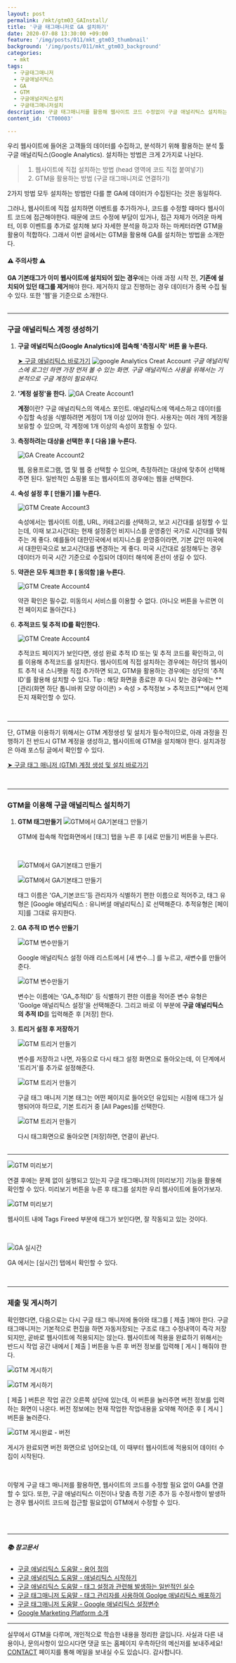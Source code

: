 ```yaml
---
layout: post
permalink: /mkt/gtm03_GAInstall/
title: '구글 태그매니저로 GA 설치하기'
date: 2020-07-08 13:30:00 +09:00
feature: '/img/posts/011/mkt_gtm03_thumbnail'
background: '/img/posts/011/mkt_gtm03_background'
categories:
  - mkt
tags:
  - 구글태그매니저
  - 구글애널리틱스
  - GA
  - GTM
  - 구글애널리틱스설치
  - 구글태그매니저설치
description: 구글 태그매니저를 활용해 웹사이트 코드 수정없이 구글 애널리틱스 설치하는 방법을 소개합니다.
content_id: 'CT00003'

---
```


우리 웹사이트에 들어온 고객들의 데이터를 수집하고, 분석하기 위해 활용하는 분석 툴 구글 애널리틱스(Google Analytics). 설치하는 방법은 크게 2가지로 나뉜다.

> 1. 웹사이트에 직접 설치하는 방법 (head 영역에 코드 직접 붙여넣기)
> 2. GTM을 활용하는 방법 (구글 태그매니저로 연결하기)

2가지 방법 모두 설치하는 방법만 다를 뿐 GA에 데이터가 수집된다는 것은 동일하다.

그러나, 웹사이트에 직접 설치하면 이벤트를 추가하거나, 코드를 수정할 때마다 웹사이트 코드에 접근해야한다. 때문에 코드 수정에 부담이 있거나, 접근 자체가 어려운 마케터, 이후 이벤트를 추가로 설치해 보다 자세한 분석을 하고자 하는 마케터라면 GTM을 활용이 적합하다. 그래서 이번 글에서는 GTM을 활용해 GA를 설치하는 방법을 소개한다.

#### ⚠️ 주의사항 ⚠️

**GA 기본태그가 이미 웹사이트에 설치되어 있는 경우**에는 아래 과정 시작 전, **기존에 설치되어 있던 태그를 제거**해야 한다. 제거하지 않고 진행하는 경우 데이터가 중복 수집 될 수 있다. 또한 '웹'을 기준으로 소개한다.<br><br>

------

### 구글 애널리틱스 계정 생성하기

1. **구글 애널리틱스(Google Analytics)에 접속해 '측정시작' 버튼 을 누른다.**

   [➤ 구글 애널리틱스 바로가기](https://analytics.google.com/)
   ![google Analytics Creat Account](/img/posts/011/01.jpg)
   *구글 애널리틱스에 로그인 하면 가장 먼저 볼 수 있는 화면. 구글 애널리틱스 사용을 위해서는 기본적으로 구글 계정이 필요하다.*

2. **'계정 설정'을 한다.**
   ![GA Create Account1](/img/posts/011/02.jpg)

   **계정**이란? 구글 애널리틱스의 액세스 포인트. 애널리틱스에 액세스하고 데이터를 수집할 속성을 식별하려면 계정이 1개 이상 있어야 한다. 사용자는 여러 개의 계정을 보유할 수 있으며, 각 계정에 1개 이상의 속성이 포함될 수 있다.

3. **측정하려는 대상을 선택한 후 [ 다음 ]을 누른다.**

   ![GA Create Account2](/img/posts/011/03.jpg)

   웹, 응용프로그램, 앱 및 웹 중 선택할 수 있으며, 측정하려는 대상에 맞추어 선택해주면 된다. 일반적인 쇼핑몰 또는 웹사이트의 경우에는 웹을 선택한다.

4. **속성 설정 후 [  만들기  ]를 누른다.**

   ![GTM Create Account3](/img/posts/011/04.jpg)

   속성에서는 웹사이트 이름, URL, 카테고리를 선택하고, 보고 시간대를 설정할 수 있는데, 이때 보고시간대는 현재 설정중인 비지니스를 운영중인 국가로 시간대를 맞춰주는 게 좋다. 예를들어 대한민국에서 비지니스를 운영중이라면, 기본 값인 미국에서 대한민국으로 보고시간대를 변경하는 게 좋다. 미국 시간대로 설정해두는 경우 데이터가 미국 시간 기준으로 수집되어 데이터 해석에 혼선이 생길 수 있다.

5. **약관은 모두 체크한 후 [ 동의함 ]을 누른다.**

   ![GTM Create Account4](/img/posts/011/05.jpg)

   약관 확인은 필수값. 미동의시 서비스를 이용할 수 없다. (아니오 버튼을 누르면 이전 페이지로 돌아간다.)

6. **추적코드 및 추적 ID를 확인한다.**

   ![GTM Create Account4](/img/posts/011/06.jpg)

   추적코드 페이지가 보인다면, 생성 완료 추적 ID 또는 및 추적 코드를 확인하고, 이를 이용해 추적코드를 설치한다. 웹사이트에 직접 설치하는 경우에는 하단의 웹사이트 추적 내 스니펫을 직접 추가하면 되고, GTM을 활용하는 경우에는 상단의 '추적ID'를 활용해 설치할 수 있다.
   Tip : 해당 화면을 종료한 후 다시 찾는 경우에는 **[관리(화면 하단 톱니바퀴 모양 아이콘) > 속성 > 추적정보 > 추적코드]**에서 언제든지 재확인할 수 있다.

   <br>

------

단, GTM을 이용하기 위해서는 GTM 계정생성 및 설치가 필수적이므로, 아래 과정을 진행하기 전 반드시 GTM 계정을 생성하고, 웹사이트에 GTM을 설치해야 한다. 설치과정은 아래 포스팅 글에서 확인할 수 있다.

[➤ 구글 태그 매니저 (GTM) 계정 생성 및 설치 바로가기](https://nohze.com/mkt/gtm02_GTMInstall/)

<br>

------

### GTM을 이용해 구글 애널리틱스 설치하기

1. **GTM 태그만들기**
   ![GTM에서 GA기본태그 만들기](/img/posts/011/07.jpg)

   GTM에 접속해 작업화면에서 [태그] 탭을 누른 후 [새로 만들기] 버튼을 누른다.

   <br>

   ![GTM에서 GA기본태그 만들기](/img/posts/011/08.jpg)

   ![GTM에서 GA기본태그 만들기](/img/posts/011/09.jpg)

    태그 이름은 'GA_기본코드'등 관리자가 식별하기 편한 이름으로 적어주고, 태그 유형은 [Google 애널리틱스 : 유니버셜 애널리틱스] 로 선택해준다. 추적유형은 [페이지]를 그대로 유지한다.

2. **GA 추적 ID 변수 만들기**

   ![GTM 변수만들기](/img/posts/011/10.jpg)

   Google 애널리틱스 설정 아래 리스트에서 [새 변수...] 를 누르고, 새변수를 만들어준다.<br>

   ![GTM 변수만들기](/img/posts/011/11.jpg)

   변수는 이름에는 'GA_추적ID' 등 식별하기 편한 이름을 적어준  변수 유형은 'Goolge 애널리틱스 설정'을 선택해준다. 그리고 바로 이 부분에 **구글 애널리틱스의 추적 ID**를 입력해준 후 [저장] 한다.<br>

3. **트리거 설정 후 저장하기**

   ![GTM 트리거 만들기](/img/posts/011/12.jpg)

   변수를 저장하고 나면, 자동으로 다시 태그 설정 화면으로 돌아오는데, 이 단계에서 '트리거'를 추가로 설정해준다.<br>

   ![GTM 트리거 만들기](/img/posts/011/13.jpg)

   구글 태그 매니저 기본 태그는 어떤 페이지로 들어오던 유입되는 시점에 태그가 실행되어야 하므로, 기본 트리거 중 [All Pages]를 선택한다. <br>

   ![GTM 트리거 만들기](/img/posts/011/14.jpg)

   다시 태그화면으로 돌아오면 [저장]하면, 연결이 끝난다.<br><br>

------

![GTM 미리보기](/img/posts/011/15.jpg)

연결 후에는 문제 없이 실행되고 있는지 구글 태그매니저의 [미리보기] 기능을 활용해 확인할 수 있다. 미리보기 버튼을 누른 후 태그를 설치한 우리 웹사이트에 들어가보자.<br>

![GTM 미리보기](/img/posts/011/16.jpg)

웹사이트 내에 Tags Fireed 부분에 태그가 보인다면, 잘 작동되고 있는 것이다.

<br>

![GA 실시간](/img/posts/011/17.jpg)

GA 에서는 [실시간] 탭에서 확인할 수 있다.  

<br>

------

### 제출 및 게시하기

확인했다면, 다음으로는 다시 구글 태그 매니저에 돌아와 태그를 [ 제출 ]해야 한다. 구글 태그매니저는 기본적으로 편집을 하면 자동저장되는 구조로 태그 수정내역이 즉각 저장되지만, 곧바로 웹사이트에 적용되지는 않는다. 웹사이트에 적용을 완료하기 위해서는 반드시 작업 공간 내에서 [ 제출 ] 버튼을 누른 후 버전 정보를 입력해 [ 게시 ] 해줘야 한다.<br>

![GTM 게시하기](/img/posts/011/18.jpg)

![GTM 게시하기](/img/posts/011/19.jpg)

[ 제출 ] 버튼은 작업 공간 오른쪽 상단에 있는데, 이 버튼을 눌러주면 버전 정보를 입력하는 화면이 나온다. 버전 정보에는 현재 작업한 작업내용을 요약해 적어준 후 [ 게시 ] 버튼을 눌러준다.

![GTM 게시완료 - 버전](/img/posts/011/20.jpg)

게시가 완료되면 버전 화면으로 넘어오는데, 이 때부터 웹사이트에 적용되어 데이터 수집이 시작된다.

<br>

이렇게 구글 태그 매니저를 활용하면, 웹사이트의 코드를 수정할 필요 없이 GA를 연결할 수 있다. 또한, 구글 애널리틱스 이전이나 맞춤 측정 기준 추가 등 수정사항이 발생하는 경우 웹사이트 코드에 접근할 필요없이 GTM에서 수정할 수 있다.

<br><br>

------

##### 📚 참고문서

- [구글 애널리틱스 도움말 - 용어 정의](https://support.google.com/analytics/answer/9355634)
- [구글 애널리틱스 도움말 - 애널리틱스 시작하기](https://support.google.com/analytics/answer/1008015)
- [구글 애널리틱스 도움말 - 태그 설정과 관련해 발생하는 일반적인 실수](https://support.google.com/analytics/answer/9311124?hl=ko&ref_topic=9303475)
- [구글 태그매니저 도움말 - 태그 관리자를 사용하여 Goolge 애널리틱스 배포하기](https://support.google.com/tagmanager/answer/6107124)
- [구글 태그매니저 도움말 - Google 애널리틱스 설정변수](https://support.google.com/tagmanager/answer/9207621)
- [Google Marketing Platform 소개](https://support.google.com/tagmanager/answer/9031231)

------

실무에서 GTM을 다루며, 개인적으로 학습한 내용을 정리한 글입니다. 사실과 다른 내용이나, 문의사항이 있으시다면 댓글 또는 홈페이지 우측하단의 메신저를 보내주세요! [CONTACT](https://nohze.com/contact) 페이지를 통해 메일을 보내실 수도 있습니다. 감사합니다.<br><br>
